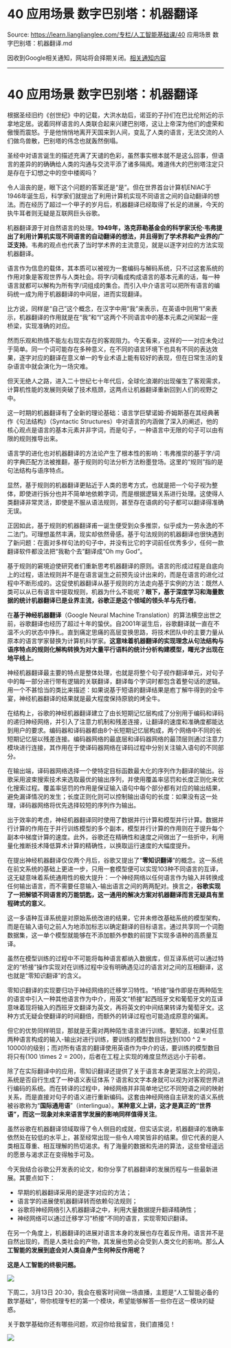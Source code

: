 # 40 应用场景 数字巴别塔：机器翻译 

Source: https://learn.lianglianglee.com/专栏/人工智能基础课/40 应用场景 数字巴别塔：机器翻译.md

因收到Google相关通知，网站将会择期关闭。[相关通知内容](https://lumendatabase.org/notices/44265620)

---

# 40 应用场景 数字巴别塔：机器翻译

根据圣经旧约《创世纪》中的记载，大洪水劫后，诺亚的子孙们在巴比伦附近的示拿地定居。说着同样语言的人类联合起来兴建巴别塔，这让上帝深为他们的虚荣和傲慢而震怒。于是他悄悄地离开天国来到人间，变乱了人类的语言，无法交流的人们做鸟兽散，巴别塔的伟念也就轰然倒塌。

圣经中对语言诞生的描述充满了天谴的色彩，虽然事实根本就不是这么回事，但语言的差异的的确确给人类的沟通与交流平添了诸多隔阂。难道伟大的巴别塔注定只是存在于幻想之中的空中楼阁吗？

令人沮丧的是，眼下这个问题的答案还是“是”。但在世界首台计算机ENIAC于1946年诞生后，科学家们就提出了利用计算机实现不同语言之间的自动翻译的想法。而在经历了超过一个甲子的岁月后，机器翻译已经取得了长足的进展，今天的执牛耳者则无疑是互联网巨头谷歌。

机器翻译源于对自然语言的处理。**1949年，洛克菲勒基金会的科学家沃伦·韦弗提出了利用计算机实现不同语言的自动翻译的想法，并且得到了学术界和产业界的广泛支持**。韦弗的观点也代表了当时学术界的主流意见，就是以逐字对应的方法实现机器翻译。

语言作为信息的载体，其本质可以被视为一套编码与解码系统，只不过这套系统的作用对象是客观世界与人类社会。将字/词看成构成语言的基本元素的话，每一种语言就都可以解构为所有字/词组成的集合。而引入中介语言可以把所有语言的编码统一成为用于机器翻译的中间层，进而实现翻译。

比方说，同样是“自己”这个概念，在汉字中用“我”来表示，在英语中则用“I”来表示，机器翻译的作用就是在“我”和“I”这两个不同语言中的基本元素之间架起一座桥梁，实现准确的对应。

然而乐观和热情不能左右现实存在的客观阻力。今天看来，这样的一一对应未免过于简单。同一个词可能存在多种意义，在不同的语言环境下也具有不同的表达效果，逐字对应的翻译在意义单一的专业术语上能有较好的表现，但在日常生活的复杂语言中就会演化为一场灾难。

但天无绝人之路，进入二十世纪七十年代后，全球化浪潮的出现催生了客观需求，计算机性能的发展则突破了技术瓶颈，这两点让机器翻译重新回到人们的视野之中。

这一时期的机器翻译有了全新的理论基础：语言学巨擘诺姆·乔姆斯基在其经典著作《句法结构》（Syntactic Structures）中对语言的内涵做了深入的阐述，他的核心观点是语言的基本元素并非字词，而是句子，一种语言中无限的句子可以由有限的规则推导出来。

语言学的进化也对机器翻译的方法论产生了根本性的影响：韦弗推崇的基于字/词的字典匹配方法被推翻，基于规则的句法分析方法粉墨登场。这里的“规则”指的是句法结构与语序特点。

显然，基于规则的机器翻译更贴近于人类的思考方式，也就是把一个句子视为整体，即使进行拆分也并不简单地依赖字词，而是根据逻辑关系进行处理。这使得人类翻译非常灵活，即使是不服从语法规则，甚至存在语病的句子都可以翻译得准确无误。

正因如此，基于规则的机器翻译甫一诞生便受到众多推崇，似乎成为一劳永逸的不二法门。可理想虽然丰满，现实却依然骨感。基于句法规则的机器翻译也很快遇到了新问题：在面对多样句法的句子中，并没有比它的字词前任优秀多少，任何一款翻译软件都没法把“我勒个去”翻译成“Oh my God”。

基于规则的窘境迫使研究者们重新思考机器翻译的原则。语言的形成过程是自底向上的过程，语法规则并不是在语言诞生之前预先设计出来的，而是在语言的进化过程中不断形成的。这促使机器翻译从基于规则的方法走向基于实例的方法：既然人类可以从已有语言中提取规则，机器为什么不能呢？**眼下，基于深度学习和海量数据的统计机器翻译已是业界主流，谷歌正是这个领域的领头羊与先行者**。

在**基于神经机器翻译**（Google Neural Machine Translation）的算法横空出世之前，谷歌翻译也经历了超过十年的蛰伏。自2001年诞生后，谷歌翻译就一直在不温不火的状态中挣扎。直到痛定思痛的高层变换思路，将技术团队中的主要力量从原本的语言学家替换为计算机科学家。**这意味着机器翻译的实现理念从句法结构与语序特点的规则化解构转换为对大量平行语料的统计分析构建模型，曙光才出现在地平线上**。

神经机器翻译最主要的特点是整体处理，也就是将整个句子视作翻译单元，对句子中的每一部分进行带有逻辑的关联翻译，翻译每个字词时都包含着整句话的逻辑。用一个不甚恰当的类比来描述：如果说基于短语的翻译结果是庖丁解牛得到的全牛宴，神经机器翻译的结果就是最大程度保持原貌的烤全牛。

在结构上，谷歌的神经机器翻译建立了由长短期记忆层构成了分别用于编码和译码的递归神经网络，并引入了注意力机制和残差连接，让翻译的速度和准确度都能达到用户的要求。编码器和译码器都由8个长短期记忆层构成，两个网络中不同的长短期记忆层以残差连接。编码器网络的最底层和译码器网络的最顶层则通过注意力模块进行连接，其作用在于使译码器网络在译码过程中分别关注输入语句的不同部分。

在输出端，译码器网络选择一个使特定目标函数最大化的序列作为翻译的输出。谷歌采用波束搜索技术来选取最优的输出序列，并使用覆盖率惩罚和长度正则化来优化搜索过程。覆盖率惩罚的作用是保证输入语句中每个部分都有对应的输出结果，避免漏译情况的发生；长度正则化则可以控制输出语句的长度：如果没有这一处理，译码器网络将优先选择较短的序列作为输出。

出于效率的考虑，神经机器翻译同时使用了数据并行计算和模型并行计算。数据并行计算的作用在于并行训练模型的多个副本，模型并行计算的作用则在于提升每个副本中梯度计算的速度。此外，谷歌还在精确性和速度之间做出了一些折中，利用量化推断技术降低算术计算的精确性，以换取运行速度的大幅度提升。

在提出神经机器翻译仅仅两个月后，谷歌又提出了“**零知识翻译**”的概念。这一系统在前文系统的基础上更进一步，只用一套模型便可以实现103种不同语言的互译，这无疑意味着系统通用性的极大提升：一个神经网络以任何语言作为输入并转换成任何输出语言，而不需要任意输入-输出语言之间的两两配对。换言之，**谷歌实现了一把解锁不同语言的万能钥匙，这一通用的解决方案对机器翻译而言无疑具有里程碑式的意义**。

这一多语种互译系统是对原始系统改进的结果，它并未修改基础系统的模型架构，而是在输入语句之前人为地添加标志以确定翻译的目标语言。通过共享同一个词胞数据集，这一单个模型就能够在不添加额外参数的前提下实现多语种的高质量互译。

虽然在模型训练的过程中不可能将每种语言都纳入数据库，但互译系统可以通过特定的“桥接”操作实现对在训练过程中没有明确遇见过的语言对之间的互相翻译，这也就是“零知识翻译”的含义。

零知识翻译的实现要归功于神经网络的迁移学习特性。“桥接”操作即是在两种陌生的语言中引入一种其他语言作为中介，用英文“桥接”起西班牙文和葡萄牙文的互译意味着现将输入的西班牙文翻译为英文，再将英文的中间结果转译为葡萄牙文。这种方式无疑会使翻译的时间翻倍，而额外的转译过程也可能造成原意的偏离。

但它的优势同样明显，那就是无需对两种陌生语言进行训练。要知道，如果对任意两种语言构成的输入-输出对进行训练，要训练的模型数目将达到\(100 ^ 2 = 10000\)的级别；而对所有语言的翻译使用英语作为中介的话，要训练的模型数目将只有\(100 \\times 2 = 200\)，后者在工程上实现的难度显然远远小于前者。

除了在实际翻译中的应用，零知识翻译还提供了关于语言本身更深层次上的洞见，系统是否自行生成了一种语义表征体系？语言和文字本身就可以视为对客观世界进行编码的系统。而在转译的过程中，神经网络并非简单地记忆不同短语之间的映射关系，而是直接对句子的语义进行重新编码。这套由神经网络自主研发的语义系统被谷歌称为“**国际通用语**”（interlingua）。**某种意义上讲，这才是真正的“世界语”，而这一现象对未来语言学发展的影响同样值得关注**。

虽然谷歌在机器翻译领域取得了令人侧目的成就，但实话实说，机器翻译的准确率依然处在较低的水平上，甚至经常出现一些令人啼笑皆非的结果。但它代表的是人类相互尊重、相互理解的热切渴求。有了海量的数据和先进的算法，这些曾经遥远的愿景与渴求正在变得触手可及。

今天我结合谷歌公开发表的论文，和你分享了机器翻译的发展历程与一些最新进展。其要点如下：

* 早期的机器翻译采用的是逐字对应的方法；
* 语言学的进展使机器翻译转而依赖句法规则；
* 谷歌将神经网络引入机器翻译之中，利用大量数据提升翻译精确性；
* 神经网络可以通过迁移学习“桥接”不同的语言，实现零知识翻译。

在另一个角度上，机器翻译的进展对语言本身的发展也存在着反作用。语言并不是自然出现的，而是人类社会的产物，其发展也势必会受到人类文化的影响。那么**人工智能的发展到底会对人类自身产生何种反作用呢？**

**这是人工智能的终极问题。**

![](assets/e337c988eefbf0cfc8d6a30df3e3755b.jpg)

下周二，3月13日 20:30，我会在极客时间做一场直播，主题是“人工智能必备的数学基础”，带你梳理专栏的第一个模块，希望能够解答一些你在这一模块的疑惑。

关于数学基础你还有哪些问题，欢迎你给我留言，我们直播见！

![](assets/30a44a639b41a0ca8ccb9a61eead288f.jpg)